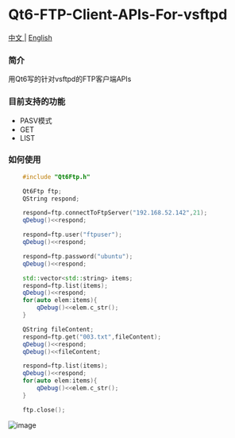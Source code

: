 # Qt6-FTP-Client-APIs-For-vsftpd

[中文 ](README.md) | [English](README_ENGLISH.md)

### 简介
用Qt6写的针对vsftpd的FTP客户端APIs

### 目前支持的功能
- PASV模式
- GET
- LIST

### 如何使用
```cpp
    #include "Qt6Ftp.h"

    Qt6Ftp ftp;
    QString respond;

    respond=ftp.connectToFtpServer("192.168.52.142",21);
    qDebug()<<respond;

    respond=ftp.user("ftpuser");
    qDebug()<<respond;

    respond=ftp.password("ubuntu");
    qDebug()<<respond;

    std::vector<std::string> items;
    respond=ftp.list(items);
    qDebug()<<respond;
    for(auto elem:items){
        qDebug()<<elem.c_str();
    }

    QString fileContent;
    respond=ftp.get("003.txt",fileContent);
    qDebug()<<respond;
    qDebug()<<fileContent;

    respond=ftp.list(items);
    qDebug()<<respond;
    for(auto elem:items){
        qDebug()<<elem.c_str();
    }

    ftp.close();
```
![image](https://github.com/JuLongZhiLu/Qt6-FTP-Client-APIs-For-vsftpd/assets/130359590/79c9377c-afb1-44d6-9546-864c0a21401b)

